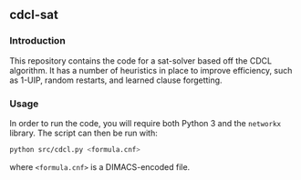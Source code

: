 ## cdcl-sat

### Introduction

This repository contains the code for a sat-solver based off the CDCL
algorithm. It has a number of heuristics in place to improve efficiency,
such as 1-UIP, random restarts, and learned clause forgetting. 

### Usage

In order to run the code, you will require both Python 3 and the `networkx`
library. The script can then be run with:

```sh
python src/cdcl.py <formula.cnf>
```

where `<formula.cnf>` is a DIMACS-encoded file.

